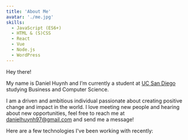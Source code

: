 ```yaml
---
title: 'About Me'
avatar: './me.jpg'
skills:
  - JavaScript (ES6+)
  - HTML & (S)CSS
  - React
  - Vue
  - Node.js
  - WordPress
---
```


Hey there!

My name is Daniel Huynh and I’m currently a student at [UC San Diego](https://www.https://www.ucsd.edu/) studying Business and Computer Science.

I am a driven and ambitious individual passionate about creating positive change and impact in the world.
I love meeting new people and hearing about new opportunities, feel free to reach me at danielhuynh97@gmail.com and send me a message! 

Here are a few technologies I've been working with recently:
